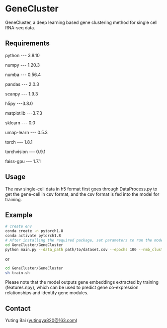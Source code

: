# GeneCluster

GeneCluster, a deep learning based gene clustering method for single cell RNA-seq data.

## Requirements

python --- 3.8.10

numpy --- 1.20.3

numba --- 0.56.4

pandas --- 2.0.3

scanpy --- 1.9.3

h5py ---3.8.0

matplotlib ---3.7.3

sklearn --- 0.0

umap-learn --- 0.5.3

torch --- 1.8.1

torchvision --- 0.9.1

faiss-gpu --- 1.7.1

## Usage

The raw single-cell data in h5 format first goes through DataProcess.py to get the gene-cell in csv format, and the csv format is fed into the model for training.

## Example

```sh
# create env
conda create -n pytorch1.8
conda activate pytorch1.8
# After installing the required package, set parameters to run the model
cd GeneCluster/GeneCluster
python main.py --data_path path/to/dataset.csv --epochs 100 --nmb_cluster 20 --lr 0.01 --batch 128 --ckpt_path train_res   
```

or
```sh
cd GeneCluster/GeneCluster
sh train.sh
```


Please note that the model outputs gene embeddings extracted by training (features.npy), which can be used to predict gene co-expression relationships and identify gene modules.


## Contact

Yuting Bai (yutingya820@163.com)